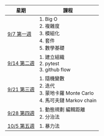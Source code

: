 星期 | 課程
----|----
[9/7 第一週](https://github.com/yucing/alg111a/blob/main/week1.md) | 1. Big O <br> 2. 複雜度 <br> 3. 模組化 <br> 4. 套件 <br> 5. 數學基礎
[9/14 第二週](https://github.com/yucing/alg111a/blob/main/week2.md) | 1. 建立組織 <br> 2. pytest <br> 3. github flow 
[9/21 第三週](https://github.com/yucing/alg111a/blob/main/week3.md) | 1. 隨機變數 <br> 2. 迭代 <br> 3. 蒙地卡羅 Monte Carlo <br> 4. 馬可夫鏈 Markov chain
[9/28 第四週](https://github.com/yucing/alg111a/blob/main/week4.md) | 1. 動態規劃 編輯距離 <br> 2. 分治法 
[10/5 第五週](https://github.com/yucing/alg111a/blob/main/week5.md) | 1. 暴力法 <br>